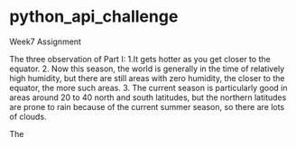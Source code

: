# python_api_challenge
Week7 Assignment

The three observation of Part I: 
1.It gets hotter as you get closer to the equator.  2. Now this season, the world is generally in the time of relatively high humidity, but there are still areas with zero humidity, the closer to the equator, the more such areas. 3. The current season is particularly good in areas around 20 to 40 north and south latitudes, but the northern latitudes are prone to rain because of the current summer season, so there are lots of clouds.

The 